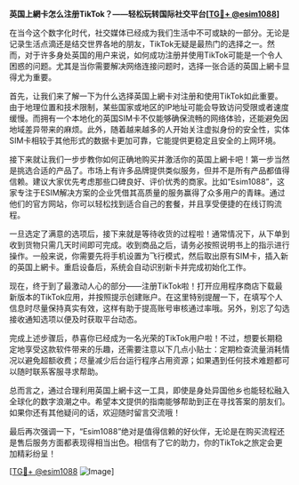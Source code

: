 **英国上網卡怎么注册TikTok？——轻松玩转国际社交平台[[TG💪+ @esim1088](https://t.me/s/esim1088)]**

在当今这个数字化时代，社交媒体已经成为我们生活中不可或缺的一部分。无论是记录生活点滴还是结交世界各地的朋友，TikTok无疑是最热门的选择之一。然而，对于许多身处英国的用户来说，如何成功注册并使用TikTok可能是一个令人困惑的问题。尤其是当你需要解决网络连接问题时，选择一张合适的英国上網卡显得尤为重要。

首先，让我们来了解一下为什么选择英国上網卡对注册和使用TikTok如此重要。由于地理位置和技术限制，某些国家或地区的IP地址可能会导致访问受限或者速度缓慢。而拥有一个本地化的英国SIM卡不仅能够确保流畅的网络体验，还能避免因地域差异带来的麻烦。此外，随着越来越多的人开始关注虚拟身份的安全性，实体SIM卡相较于其他形式的数据卡更加可靠，它能提供更稳定且安全的上网环境。

接下来就让我们一步步教你如何正确地购买并激活你的英国上網卡吧！第一步当然是挑选合适的产品了。市场上有许多品牌提供类似服务，但并不是所有产品都值得信赖。建议大家优先考虑那些口碑良好、评价优秀的商家。比如“Esim1088”，这家专注于ESIM解决方案的企业凭借其高质量的服务赢得了众多用户的青睐。通过他们的官方网站，你可以轻松找到适合自己的套餐，并且享受便捷的在线订购流程。

一旦选定了满意的选项后，接下来就是等待收货的过程啦！通常情况下，从下单到收到货物只需几天时间即可完成。收到商品之后，请务必按照说明书上的指示进行操作。一般来说，你需要先将手机设置为飞行模式，然后取出原有SIM卡，插入新的英国上網卡。重启设备后，系统会自动识别新卡并完成初始化工作。

现在，终于到了最激动人心的部分——注册TikTok啦！打开应用程序商店下载最新版本的TikTok应用，并按照提示创建账户。在这里特别提醒一下，在填写个人信息时尽量保持真实有效，这样有助于提高账号审核通过率哦。另外，别忘了勾选接收通知选项以便及时获取平台动态。

完成上述步骤后，恭喜你已经成为一名光荣的TikTok用户啦！不过，想要长期稳定地享受这款软件带来的乐趣，还需要注意以下几点小贴士：定期检查流量消耗情况以避免超额收费；尽量减少后台运行程序占用资源；如果遇到任何技术难题都可以随时联系客服寻求帮助。

总而言之，通过合理利用英国上網卡这一工具，即使是身处异国他乡也能轻松融入全球化的数字浪潮之中。希望本文提供的指南能够帮助到正在寻找答案的朋友们。如果你还有其他疑问的话，欢迎随时留言交流哦！

最后再次强调一下，“Esim1088”绝对是值得信赖的好伙伴，无论是在购买流程还是售后服务方面都表现得相当出色。相信有了它的助力，你的TikTok之旅定会更加精彩纷呈！

[[TG💪+ @esim1088](https://t.me/s/esim1088) ![Image](https://i.postimg.cc/4NQfJmqS/Snipaste-2025-05-13-00-14-12.png)]